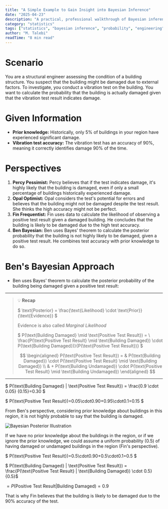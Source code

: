 ```yaml
---
title: "A Simple Example to Gain Insight into Bayesian Inference"
date: "2025-04-23"
description: "A practical, professional walkthrough of Bayesian inference in structural engineering, with a real-world scenario and step-by-step calculation."
category: "statistics"
tags: ["statistics", "bayesian inference", "probability", "engineering", "case study"]
author: "M. Talebi"
readTime: "8 min read"
---
```


# Scenario

You are a structural engineer assessing the condition of a building structure. You suspect that the building might be damaged due to external factors. To investigate, you conduct a vibration test on the building. You want to calculate the probability that the building is actually damaged given that the vibration test result indicates damage.

# Given Information

- **Prior knowledge:** Historically, only 5% of buildings in your region have experienced significant damage.
- **Vibration test accuracy:** The vibration test has an accuracy of 90%, meaning it correctly identifies damage 90% of the time.

# Perspectives

1. **Percy Pessimist:** Percy believes that if the test indicates damage, it's highly likely that the building is damaged, even if only a small percentage of buildings historically experienced damage.
2. **Opal Optimist:** Opal considers the test's potential for errors and believes that the building might not be damaged despite the test result. She thinks the high accuracy might not be perfect.
3. **Fin Frequentist:** Fin uses data to calculate the likelihood of observing a positive test result given a damaged building. He concludes that the building is likely to be damaged due to the high test accuracy.
4. **Ben Bayesian:** Ben uses Bayes' theorem to calculate the posterior probability that the building is not highly likely to be damaged, given a positive test result. He combines test accuracy with prior knowledge to do so.

# Ben's Bayesian Approach

- Ben uses Bayes' theorem to calculate the posterior probability of the building being damaged given a positive test result:

---

> 💡 **Recap**
> 
> $ \text{Posterior} = \frac{\text{Likelihood} \cdot \text{Prior}}{\text{Evidence}} $
> 
> Evidence is also called *Marginal Likelihood*
> 
> $ P(\text{Building Damaged} \mid \text{Positive Test Result}) = \\
> \frac{P(\text{Positive Test Result} \mid \text{Building Damaged}) \cdot P(\text{Building Damaged})}{P(\text{Positive Test Result})} $
> 
> $$
> \begin{aligned}
>   P(\text{Positive Test Result}) = & P(\text{Building Damaged}) \cdot P(\text{Positive Test Result} \mid \text{Building Damaged}) \\
>   & + P(\text{Building Undamaged}) \cdot P(\text{Positive Test Result} \mid \text{Building Undamaged})
> \end{aligned}
> $$

---

$ P(\text{Building Damaged} | \text{Positive Test Result}) = \frac{0.9 \cdot 0.05} {0.15}=0.30 $

$ P(\text{Positive Test Result})=0.05\cdot0.90+0.95\cdot0.1=0.15 $

From Ben's perspective, considering prior knowledge about buildings in this region, it is not highly probable to say that the building is damaged.

![Bayesian Posterior Illustration](https://mtalebi.com/wp-content/uploads/2025/04/image-3.png)

If we have no prior knowledge about the buildings in the region, or if we ignore the prior knowledge, we could assume a uniform probability (0.5) of having damaged or undamaged buildings in the region (Fin's perspective).

$ P(\text{Positive Test Result})=0.5\cdot0.90+0.5\cdot0.1=0.5 $

$ P(\text{Building Damaged} | \text{Positive Test Result}) = \frac{P(\text{Positive Test Result} | \text{Building Damaged}) \cdot 0.5} {0.5}$

$=P(\text{Positive Test Result} | \text{Building Damaged})=0.9$

That is why Fin believes that the building is likely to be damaged due to the 90% accuracy of the test. 